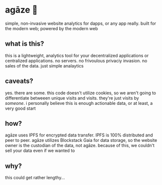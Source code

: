 # agāze 🔮

simple, non-invasive website analytics for dapps, or any app really. built for the modern web; powered by the modern web

## what is this?

this is a lightweight, analytics tool for your decentralized applications or centralized applications. no servers. no frivoulous privaciy invasion. no sales of the data. just simple analaytics

## caveats?

yes. there are some. this code doesn't utilize cookies, so we aren't going to differentiate betweeen unique visits and visits. they're just visits by _someone_. i personally believe this is enough actionable data, or at least, a very good start

## how?

agāze uses IPFS for encrypted data transfer. IPFS is 100% distributed and peer to peer. agāze utilizes Blockstack Gaia for data storage, so the website owner is the custodian of the data, not agāze. because of this, we couldn't sell your data even if we wanted to

## why?

this could get rather lengthy...